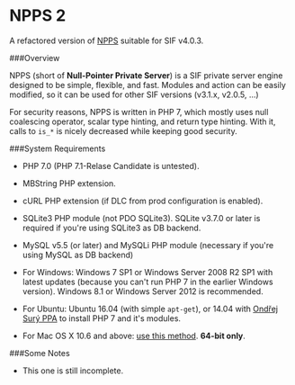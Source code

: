 NPPS 2
======

A refactored version of [NPPS](https://github.com/MikuAuahDark/NPPS) suitable for SIF v4.0.3.

###Overview

NPPS (short of **Null-Pointer Private Server**) is a SIF private server engine designed to be
simple, flexible, and fast. Modules and action can be easily modified, so it can be used for other
SIF versions (v3.1.x, v2.0.5, ...)

For security reasons, NPPS is written in PHP 7, which mostly uses null coalescing operator, scalar
type hinting, and return type hinting. With it, calls to `is_*` is nicely decreased while keeping
good security.

###System Requirements

* PHP 7.0 (PHP 7.1-Relase Candidate is untested).

* MBString PHP extension.

* cURL PHP extension (if DLC from prod configuration is enabled).

* SQLite3 PHP module (not PDO SQLite3). SQLite v3.7.0 or later is required if you're using SQLite3 as DB backend.

* MySQL v5.5 (or later) and MySQLi PHP module (necessary if you're using MySQL as DB backend)

* For Windows: Windows 7 SP1 or Windows Server 2008 R2 SP1 with latest updates (because you can't run PHP 7 in the earlier Windows version). Windows 8.1 or Windows Server 2012 is recommended.

* For Ubuntu: Ubuntu 16.04 (with simple `apt-get`), or 14.04 with [Ondřej Surý PPA](https://launchpad.net/~ondrej/+archive/ubuntu/php) to install PHP 7 and it's modules.

* For Mac OS X 10.6 and above: [use this method](http://php-osx.liip.ch/). **64-bit only**.

###Some Notes

* This one is still incomplete.

